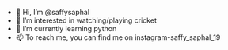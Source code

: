 - 👋 Hi, I’m @saffysaphal
- 👀 I’m interested in watching/playing cricket
- 🌱 I’m currently learning python
- 📫 To reach me, you can find me on instagram-saffy_saphal_19
<!---
saffysaphal/saffysaphal is a ✨ special ✨ repository because its `README.md` (this file) appears on your GitHub profile.
You can click the Preview link to take a look at your changes.
--->
